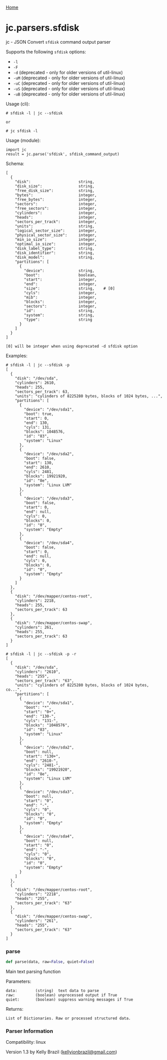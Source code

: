 [Home](https://kellyjonbrazil.github.io/jc/)
<a id="jc.parsers.sfdisk"></a>

# jc.parsers.sfdisk

jc - JSON Convert `sfdisk` command output parser

Supports the following `sfdisk` options:
- `-l`
- `-F`
- `-d`   (deprecated - only for older versions of util-linux)
- `-uM`  (deprecated - only for older versions of util-linux)
- `-uC`  (deprecated - only for older versions of util-linux)
- `-uS`  (deprecated - only for older versions of util-linux)
- `-uB`  (deprecated - only for older versions of util-linux)

Usage (cli):

    # sfdisk -l | jc --sfdisk

    or

    # jc sfdisk -l

Usage (module):

    import jc
    result = jc.parse('sfdisk', sfdisk_command_output)

Schema:

    [
      {
        "disk":                     string,
        "disk_size":                string,
        "free_disk_size":           string,
        "bytes":                    integer,
        "free_bytes":               integer,
        "sectors":                  integer,
        "free_sectors":             integer,
        "cylinders":                integer,
        "heads":                    integer,
        "sectors_per_track":        integer,
        "units":                    string,
        "logical_sector_size":      integer,
        "physical_sector_size":     integer,
        "min_io_size":              integer,
        "optimal_io_size":          integer,
        "disk_label_type":          string,
        "disk_identifier":          string,
        "disk_model":               string,
        "partitions": [
          {
            "device":               string,
            "boot":                 boolean,
            "start":                integer,
            "end":                  integer,
            "size":                 string,    # [0]
            "cyls":                 integer,
            "mib":                  integer,
            "blocks":               integer,
            "sectors":              integer,
            "id":                   string,
            "system":               string,
            "type":                 string
          }
        ]
      }
    ]

    [0] will be integer when using deprecated -d sfdisk option

Examples:

    # sfdisk -l | jc --sfdisk -p
    [
      {
        "disk": "/dev/sda",
        "cylinders": 2610,
        "heads": 255,
        "sectors_per_track": 63,
        "units": "cylinders of 8225280 bytes, blocks of 1024 bytes, ...",
        "partitions": [
          {
            "device": "/dev/sda1",
            "boot": true,
            "start": 0,
            "end": 130,
            "cyls": 131,
            "blocks": 1048576,
            "id": "83",
            "system": "Linux"
          },
          {
            "device": "/dev/sda2",
            "boot": false,
            "start": 130,
            "end": 2610,
            "cyls": 2481,
            "blocks": 19921920,
            "id": "8e",
            "system": "Linux LVM"
          },
          {
            "device": "/dev/sda3",
            "boot": false,
            "start": 0,
            "end": null,
            "cyls": 0,
            "blocks": 0,
            "id": "0",
            "system": "Empty"
          },
          {
            "device": "/dev/sda4",
            "boot": false,
            "start": 0,
            "end": null,
            "cyls": 0,
            "blocks": 0,
            "id": "0",
            "system": "Empty"
          }
        ]
      },
      {
        "disk": "/dev/mapper/centos-root",
        "cylinders": 2218,
        "heads": 255,
        "sectors_per_track": 63
      },
      {
        "disk": "/dev/mapper/centos-swap",
        "cylinders": 261,
        "heads": 255,
        "sectors_per_track": 63
      }
    ]

    # sfdisk -l | jc --sfdisk -p -r
    [
      {
        "disk": "/dev/sda",
        "cylinders": "2610",
        "heads": "255",
        "sectors_per_track": "63",
        "units": "cylinders of 8225280 bytes, blocks of 1024 bytes, co...",
        "partitions": [
          {
            "device": "/dev/sda1",
            "boot": "*",
            "start": "0+",
            "end": "130-",
            "cyls": "131-",
            "blocks": "1048576",
            "id": "83",
            "system": "Linux"
          },
          {
            "device": "/dev/sda2",
            "boot": null,
            "start": "130+",
            "end": "2610-",
            "cyls": "2481-",
            "blocks": "19921920",
            "id": "8e",
            "system": "Linux LVM"
          },
          {
            "device": "/dev/sda3",
            "boot": null,
            "start": "0",
            "end": "-",
            "cyls": "0",
            "blocks": "0",
            "id": "0",
            "system": "Empty"
          },
          {
            "device": "/dev/sda4",
            "boot": null,
            "start": "0",
            "end": "-",
            "cyls": "0",
            "blocks": "0",
            "id": "0",
            "system": "Empty"
          }
        ]
      },
      {
        "disk": "/dev/mapper/centos-root",
        "cylinders": "2218",
        "heads": "255",
        "sectors_per_track": "63"
      },
      {
        "disk": "/dev/mapper/centos-swap",
        "cylinders": "261",
        "heads": "255",
        "sectors_per_track": "63"
      }
    ]

<a id="jc.parsers.sfdisk.parse"></a>

### parse

```python
def parse(data, raw=False, quiet=False)
```

Main text parsing function

Parameters:

    data:        (string)  text data to parse
    raw:         (boolean) unprocessed output if True
    quiet:       (boolean) suppress warning messages if True

Returns:

    List of Dictionaries. Raw or processed structured data.

### Parser Information
Compatibility:  linux

Version 1.3 by Kelly Brazil (kellyjonbrazil@gmail.com)
